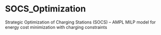# SOCS_Optimization
Strategic Optimization of Charging Stations (SOCS) – AMPL MILP model for energy cost minimization with charging constraints
